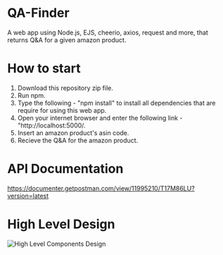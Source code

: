# QA-Finder
A web app using Node.js, EJS, cheerio, axios, request and more, that returns Q&amp;A for a given amazon product.

# How to start
1. Download this repository zip file.
2. Run npm.
3. Type the following - "npm install" to install all dependencies that are require for using this web app.
4. Open your internet browser and enter the following link - "http://localhost:5000/.
5. Insert an amazon product's asin code.
6. Recieve the Q&A for the amazon product.

# API Documentation
https://documenter.getpostman.com/view/11995210/T17M86LU?version=latest

# High Level Design
![High Level Components Design](https://user-images.githubusercontent.com/55742997/87226717-5bc35b00-c39e-11ea-8d68-a3a32d490ba2.jpg)

